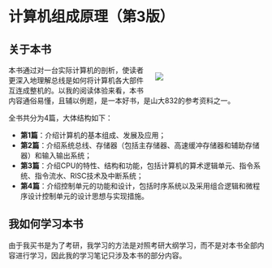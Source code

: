 # 计算机组成原理（第3版）

## 关于本书

<div style="padding: 15px;  float:right; width: 200px;">
<img src="https://mysite-bucket.oss-cn-wulanchabu.aliyuncs.com/tech_blog_img/%E8%AE%A1%E7%AE%97%E6%9C%BA%E7%BB%84%E6%88%90%E5%8E%9F%E7%90%86%EF%BC%88%E7%AC%AC3%E7%89%88%EF%BC%89?x-oss-process=style/small_size_rule" style="">
</div>

本书通过对一台实际计算机的剖析，使读者更深入地理解总线是如何将计算机各大部件互连成整机的。以我的阅读体验来看，本书内容通俗易懂，且辅以例题，是一本好书，是山大832的参考资料之一。

全书共分为4篇，大体结构如下：

- **第1篇**：介绍计算机的基本组成、发展及应用；
- **第2篇**：介绍系统总线、存储器（包括主存储器、高速缓冲存储器和辅助存储器）和输入输出系统；
- **第3篇**：介绍CPU的特性、结构和功能，包括计算机的算术逻辑单元、指令系统、指令流水、RISC技术及中断系统；
- **第4篇**：介绍控制单元的功能和设计，包括时序系统以及采用组合逻辑和微程序设计控制单元的设计思想与实现措施。

## 我如何学习本书

由于我买书是为了考研，我学习的方法是对照考研大纲学习，而不是对本书全部内容进行学习，因此我的学习笔记只涉及本书的部分内容。
